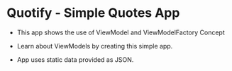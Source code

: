 # Quotify - Simple Quotes App

 - This app shows the use of ViewModel and ViewModelFactory Concept

 - Learn about ViewModels by creating this simple app.

 - App uses static data provided as JSON.
